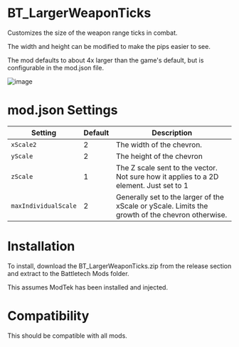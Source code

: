# BT_LargerWeaponTicks
Customizes the size of the weapon range ticks in combat.

The width and height can be modified to make the pips easier to see.

The mod defaults to about 4x larger than the game's default, but is configurable in the mod.json file.

![image](https://user-images.githubusercontent.com/54865934/167947273-ab277ec1-ae9b-444a-9f00-e3782e6a5d56.png)

# mod.json Settings
Setting| Default | Description
|-|-|-|
|```xScale2 ``` | 2 | The width of the chevron.
|```yScale ``` | 2 |The height of the chevron
|```zScale ``` |  1 |The Z scale sent to the vector.  Not sure how it applies to a 2D element.  Just set to 1
|```maxIndividualScale```| 2 | Generally set to the larger of the xScale or yScale.  Limits the growth of the chevron otherwise.


# Installation
To install, download the BT_LargerWeaponTicks.zip from the release section and extract to the Battletech Mods folder.

This assumes ModTek has been installed and injected.

# Compatibility
This should be compatible with all mods.
